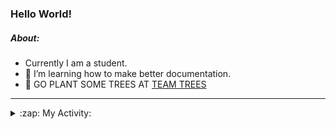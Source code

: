 ### Hello World!

##### About:
- Currently I am a student.
- 🌱 I’m learning how to make better documentation.
- 🌱 GO PLANT SOME TREES AT [TEAM TREES](https://teamtrees.org/)

---
<details>
  <summary>:zap: My Activity:</summary>
  
<!--START_SECTION:waka-->
![Code Time](http://img.shields.io/badge/Code%20Time-1%2C028%20hrs%2037%20mins-blue)

**I'm a Night 🦉** 

```text
🌞 Morning    106 commits    ███░░░░░░░░░░░░░░░░░░░░░░   12.94% 
🌆 Daytime    206 commits    ██████░░░░░░░░░░░░░░░░░░░   25.15% 
🌃 Evening    239 commits    ███████░░░░░░░░░░░░░░░░░░   29.18% 
🌙 Night      268 commits    ████████░░░░░░░░░░░░░░░░░   32.72%

```
📅 **I'm Most Productive on Tuesday** 

```text
Monday       120 commits    ███░░░░░░░░░░░░░░░░░░░░░░   14.65% 
Tuesday      137 commits    ████░░░░░░░░░░░░░░░░░░░░░   16.73% 
Wednesday    121 commits    ███░░░░░░░░░░░░░░░░░░░░░░   14.77% 
Thursday     125 commits    ███░░░░░░░░░░░░░░░░░░░░░░   15.26% 
Friday       107 commits    ███░░░░░░░░░░░░░░░░░░░░░░   13.06% 
Saturday     92 commits     ██░░░░░░░░░░░░░░░░░░░░░░░   11.23% 
Sunday       117 commits    ███░░░░░░░░░░░░░░░░░░░░░░   14.29%

```


📊 **This Week I Spent My Time On** 

```text
🔥 Editors: 
VS Code                  11 hrs 7 mins       █████████████████████████   100.0%

🐱‍💻 Projects: 
my-homepage              5 hrs 47 mins       █████████████░░░░░░░░░░░░   52.13% 
CSF22                    3 hrs 22 mins       ███████░░░░░░░░░░░░░░░░░░   30.33% 
skillgraff               56 mins             ██░░░░░░░░░░░░░░░░░░░░░░░   8.48% 
TearDrops                55 mins             ██░░░░░░░░░░░░░░░░░░░░░░░   8.26% 
TEA-onboarding-bot       5 mins              ░░░░░░░░░░░░░░░░░░░░░░░░░   0.79%

```


 Last Updated on 06/02/2023 03:04:02 UTC
<!--END_SECTION:waka-->
</details>
